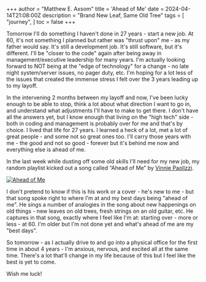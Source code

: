 +++
author = "Matthew E. Axsom"
title = 'Ahead of Me'
date = 2024-04-14T21:08:00Z
description = "Brand New Leaf, Same Old Tree"
tags = [
    "journey",
]
toc = false
+++

Tomorrow I'll do something I haven't done in 27 years - start a new job. At 60, it's not something I planned but rather was "thrust upon" me - as my father would say. It's still a development job. It's still software, but it's different. I'll be "closer to the code" again after being away in management/executive leadership for many years. I'm actually looking forward to NOT being at the "edge of technology" for a change - no late night system/server issues, no pager duty, etc. I'm hoping for a lot less of the issues that created the immense stress I felt over the 3 years leading up to my layoff.

In the intervening 2 months between my layoff and now, I've been lucky enough to be able to stop, think a lot about what direction I want to go in, and understand what adjustments I'll have to make to get there. I don't have all the answers yet, but I know enough that living on the "high tech" side - both in coding and management is probably over for me and that's by choice. I lived that life for 27 years. I learned a heck of a lot, met a lot of great people - and some not so great ones too. I'll carry those years with me - the good and not so good - forever but it's behind me now and everything else is ahead of me.

In the last week while dusting off some old skills I'll need for my new job, my random playlist kicked out a song called “Ahead of Me” by [Vinnie Paolizzi](https://www.vinniepaolizzimusic.com/). 

[![Ahead of Me](https://img.youtube.com/vi/tx1cosVSv8M/0.jpg)](https://www.youtube.com/watch?v=tx1cosVSv8M)

 I don't pretend to know if this is his work or a cover - he's new to me - but that song spoke right to where I'm at and my best days being "ahead of me". He sings a number of analogies in the song about new happenings on old things - new leaves on old trees, fresh strings on an old guitar, etc. He captures in that song, exactly where I feel like I'm at: starting over - more or less - at 60. I'm older but I'm not done yet and what's ahead of me are my "best days". 

So tomorrow - as I actually drive to and go into a physical office for the first time in about 4 years - I'm anxious, nervous, and excited all at the same time. There's a lot that'll change in my life because of this but I feel like the best is yet to come.

Wish me luck!